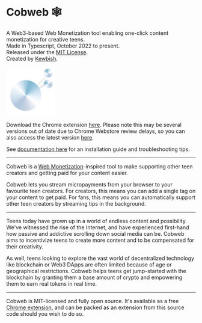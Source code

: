 # Cobweb 🕸️
A Web3-based Web Monetization tool enabling one-click content monetization for creative teens.  
Made in Typescript, October 2022 to present.  
Released under the [MIT License](./LICENSE).  
Created by [Kewbish](https://github.com/kewbish).     

![Cobweb Logo](./landing/cobweb.png)

Download the Chrome extension [here](https://chrome.google.com/webstore/detail/cobweb/agdomcadfhkpkcjceenogkiglbhgpclg). Please note this may be several versions out of date due to Chrome Webstore review delays, so you can also access the latest version [here](https://github.com/kewbish/cobweb/releases/latest).  

See [documentation here](https://github.com/kewbish/cobweb/wiki) for an installation guide and troubleshooting tips.

--- 

Cobweb is a [Web Monetization](https://webmonetization.org/)-inspired tool to make supporting other teen creators and getting paid for your content easier.

Cobweb lets you stream micropayments from your browser to your favourite teen creators. For creators, this means you can add a single tag on your content to get paid. For fans, this means you can automatically support other teen creators by streaming tips in the background.

---

Teens today have grown up in a world of endless content and possibility. We've witnessed the rise of the Internet, and have experienced first-hand how passive and addictive scrolling down social media can be. Cobweb aims to incentivize teens to create more content and to be compensated for their creativity.

As well, teens looking to explore the vast world of decentralized technology like blockchain or Web3 DApps are often limited because of age or geographical restrictions. Cobweb helps teens get jump-started with the blockchain by granting them a base amount of crypto and empowering them to earn real tokens in real time.

---

Cobweb is MIT-licensed and fully open source. It's available as a free [Chrome extension](https://github.com/kewbish/cobweb/releases/latest), and can be packed as an extension from this source code should you wish to do so.

